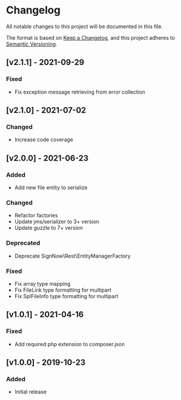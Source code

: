 # Changelog

All notable changes to this project will be documented in this file.

The format is based on [Keep a Changelog](https://keepachangelog.com/en/1.0.0/),
and this project adheres to [Semantic Versioning](https://semver.org/spec/v2.0.0.html).

## [v2.1.1] - 2021-09-29

### Fixed

- Fix exception message retrieving from error collection

## [v2.1.0] - 2021-07-02

### Changed

- Increase code coverage

## [v2.0.0] - 2021-06-23
### Added

- Add new file entity to serialize

### Changed

- Refactor factories
- Update jms/serializer to 3+ version
- Update guzzle to 7+ version

### Deprecated

- Deprecate SignNow\Rest\EntityManagerFactory

### Fixed

- Fix array type mapping
- Fix FileLink type formatting for multipart
- Fix SplFileInfo type formatting for multipart

## [v1.0.1] - 2021-04-16

### Fixed

- Add required php extension to composer.json

## [v1.0.0] - 2019-10-23

### Added

- Initial release